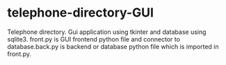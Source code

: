 # telephone-directory-GUI
Telephone directory. Gui application using tkinter and database using sqlite3.
front.py is GUI frontend python file and connector to database.back.py is backend or database python file which is imported in front.py.
